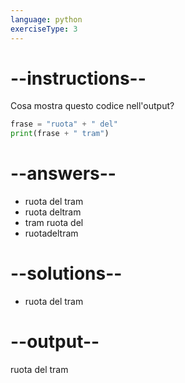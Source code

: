 ```yaml
---
language: python
exerciseType: 3
---
```


# --instructions--

Cosa mostra questo codice nell'output?
```python
frase = "ruota" + " del"
print(frase + " tram")
```

# --answers--

- ruota del tram
- ruota deltram
- tram ruota del
- ruotadeltram

# --solutions--

- ruota del tram
# --output--

ruota del tram
